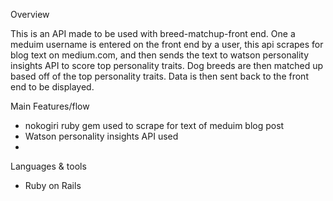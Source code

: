 Overview

This is an API made to be used with breed-matchup-front end. One a meduim username is entered on the front end by a user, this api scrapes for blog text on medium.com, and then sends the text to watson personality insights API to score top personality traits. Dog breeds are then matched up based off of the top personality traits. Data is then sent back to the front end to be displayed. 

Main Features/flow

- nokogiri ruby gem used to scrape for text of meduim blog post
- Watson personality insights API used 
- 

Languages & tools

  - Ruby on Rails
